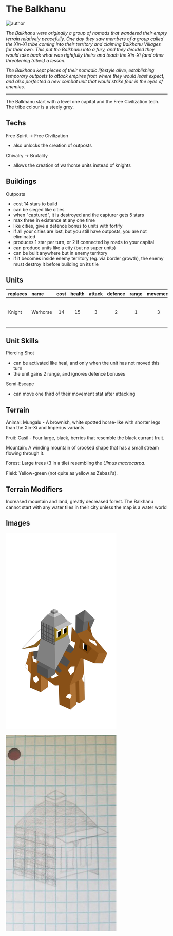 # The Balkhanu

![author](https://img.shields.io/badge/author-Nyrrv%234841-%237289DA)

*The Balkhanu were originally a group of nomads that wandered their empty terrain relatively peacefully. One day they saw members of a group called the Xin-Xi tribe coming into their territory and claiming Balkhanu Villages for their own. This put the Balkhanu into a fury, and they decided they would take back what was rightfully theirs and teach the Xin-Xi (and other threatening tribes) a lesson.*

*The Balkhanu kept pieces of their nomadic lifestyle alive, establishing temporary outposts to attack empires from where they would least expect, and also perfected a new combat unit that would strike fear in the eyes of enemies.*

---

The Balkhanu start with a level one capital and the Free Civilization tech. The tribe colour is a steely grey.

## Techs

Free Spirit -> Free Civilization

- also unlocks the creation of outposts

Chivalry -> Brutality

- allows the creation of warhorse units instead of knights

## Buildings

Outposts

- cost 14 stars to build
- can be sieged like cities
- when "captured", it is destroyed and the capturer gets 5 stars
- max three in existence at any one time
- like cities, give a defence bonus to units with fortify
- if all your cities are lost, but you still have outposts, you are not eliminated
- produces 1 star per turn, or 2 if connected by roads to your capital
- can produce units like a city (but no super units)
- can be built anywhere but in enemy territory
- if it becomes inside enemy territory (eg. via border growth), the enemy must destroy it before building on its tile

## Units

| replaces | name | cost | health | attack | defence | range | movement | skills |
|:---------|:-----|:----:|:------:|:------:|:-------:|:-----:|:--------:|:-------|
| Knight | Warhorse | 14 | 15 | 3 | 2 | 1 | 3 | Dash, Piercing Shot, Semi-Escape |

## Unit Skills

Piercing Shot

- can be activated like heal, and only when the unit has not moved this turn
- the unit gains 2 range, and ignores defence bonuses

Semi-Escape

- can move one third of their movement stat after attacking

## Terrain

Animal: Mungalu - A brownish, white spotted horse-like with shorter legs than the Xin-Xi and Imperius variants.

Fruit: Casil - Four large, black, berries that resemble the black currant fruit.

Mountain: A winding mountain of crooked shape that has a small stream flowing through it.

Forest: Large trees (3 in a tile) resembling the *Ulmus macrocarpa*.

Field: Yellow-green (not quite as yellow as Zebasi's).

## Terrain Modifiers

Increased mountain and land, greatly decreased forest. The Balkhanu cannot start with any water tiles in their city unless the map is a water world

## Images

![A Balkhanu warhorse](../images/balkhanu0.png)

![A Balkhanu head](../images/balkhanu1.jpg)
